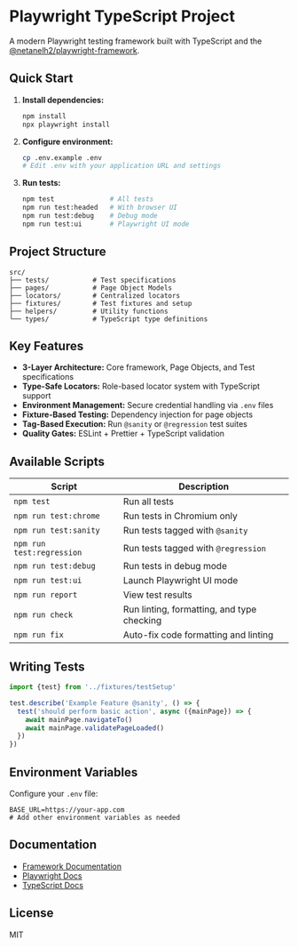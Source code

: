 # Playwright TypeScript Project

A modern Playwright testing framework built with TypeScript and the [@netanelh2/playwright-framework](https://www.npmjs.com/package/@netanelh2/playwright-framework).

## Quick Start

1. **Install dependencies:**

   ```bash
   npm install
   npx playwright install
   ```

2. **Configure environment:**

   ```bash
   cp .env.example .env
   # Edit .env with your application URL and settings
   ```

3. **Run tests:**
   ```bash
   npm test              # All tests
   npm run test:headed   # With browser UI
   npm run test:debug    # Debug mode
   npm run test:ui       # Playwright UI mode
   ```

## Project Structure

```
src/
├── tests/           # Test specifications
├── pages/           # Page Object Models
├── locators/        # Centralized locators
├── fixtures/        # Test fixtures and setup
├── helpers/         # Utility functions
└── types/           # TypeScript type definitions
```

## Key Features

- **3-Layer Architecture:** Core framework, Page Objects, and Test specifications
- **Type-Safe Locators:** Role-based locator system with TypeScript support
- **Environment Management:** Secure credential handling via `.env` files
- **Fixture-Based Testing:** Dependency injection for page objects
- **Tag-Based Execution:** Run `@sanity` or `@regression` test suites
- **Quality Gates:** ESLint + Prettier + TypeScript validation

## Available Scripts

| Script                    | Description                                |
| ------------------------- | ------------------------------------------ |
| `npm test`                | Run all tests                              |
| `npm run test:chrome`     | Run tests in Chromium only                 |
| `npm run test:sanity`     | Run tests tagged with `@sanity`            |
| `npm run test:regression` | Run tests tagged with `@regression`        |
| `npm run test:debug`      | Run tests in debug mode                    |
| `npm run test:ui`         | Launch Playwright UI mode                  |
| `npm run report`          | View test results                          |
| `npm run check`           | Run linting, formatting, and type checking |
| `npm run fix`             | Auto-fix code formatting and linting       |

## Writing Tests

```typescript
import {test} from '../fixtures/testSetup'

test.describe('Example Feature @sanity', () => {
  test('should perform basic action', async ({mainPage}) => {
    await mainPage.navigateTo()
    await mainPage.validatePageLoaded()
  })
})
```

## Environment Variables

Configure your `.env` file:

```env
BASE_URL=https://your-app.com
# Add other environment variables as needed
```

## Documentation

- [Framework Documentation](https://github.com/NetanelH2/playwright-framework-suite#readme)
- [Playwright Docs](https://playwright.dev)
- [TypeScript Docs](https://www.typescriptlang.org/docs/)

## License

MIT
